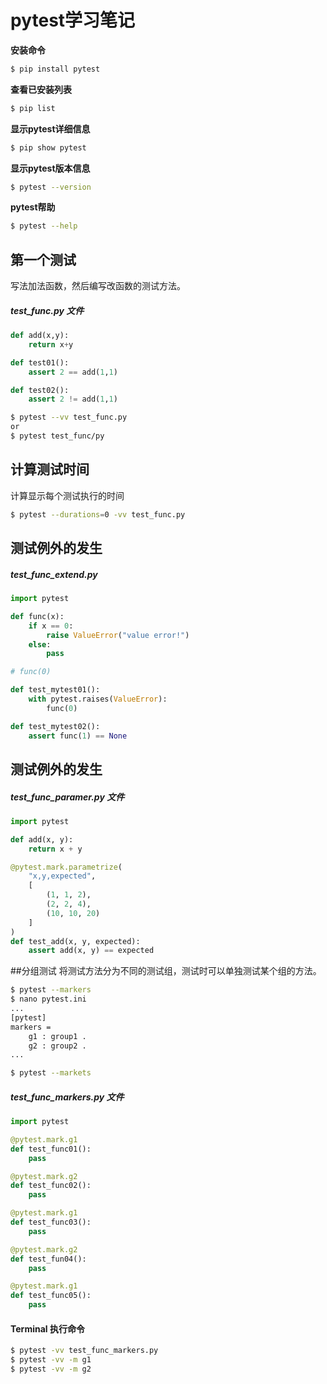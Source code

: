 # pytest学习笔记

**安装命令**<br>
```bash
$ pip install pytest
```

**查看已安装列表**<br>
```bash
$ pip list
```

**显示pytest详细信息**<br>
```bash
$ pip show pytest
```

**显示pytest版本信息**<br>
```bash
$ pytest --version
```
**pytest帮助**<br>
```bash
$ pytest --help
```

## 第一个测试

写法加法函数，然后编写改函数的测试方法。

##### test_func.py 文件
```python
def add(x,y):
    return x+y

def test01():
    assert 2 == add(1,1)

def test02():
    assert 2 != add(1,1)
```

```bash
$ pytest --vv test_func.py
or
$ pytest test_func/py
```

##  计算测试时间
计算显示每个测试执行的时间
```bash
$ pytest --durations=0 -vv test_func.py
```

## 测试例外的发生
##### test_func_extend.py
```python
import pytest

def func(x):
    if x == 0:
        raise ValueError("value error!")
    else:
        pass

# func(0)

def test_mytest01():
    with pytest.raises(ValueError):
        func(0)

def test_mytest02():
    assert func(1) == None
```

## 测试例外的发生
##### test_func_paramer.py 文件
```python
import pytest

def add(x, y):
    return x + y

@pytest.mark.parametrize(
    "x,y,expected",
    [
        (1, 1, 2),
        (2, 2, 4),
        (10, 10, 20)
    ]
)
def test_add(x, y, expected):
    assert add(x, y) == expected

```

##分组测试
将测试方法分为不同的测试组，测试时可以单独测试某个组的方法。
```bash
$ pytest --markers
$ nano pytest.ini
...
[pytest]
markers = 
    g1 : group1 .
    g2 : group2 .
...

$ pytest --markets
```

##### test_func_markers.py 文件
```python
import pytest

@pytest.mark.g1
def test_func01():
    pass

@pytest.mark.g2
def test_func02():
    pass

@pytest.mark.g1
def test_func03():
    pass

@pytest.mark.g2
def test_fun04():
    pass

@pytest.mark.g1
def test_func05():
    pass
```

#### Terminal 执行命令
```bash
$ pytest -vv test_func_markers.py
$ pytest -vv -m g1
$ pytest -vv -m g2
```